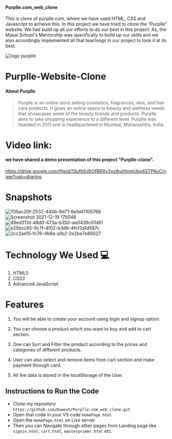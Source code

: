 #### Purplle.com_web_clone
This is clone of purplle.com, where we have used HTML, CSS and Javascript to acheive this.
In this project we have tried to clone the “Purplle” website. We had build up all our efforts to do our best in this project. As, the Masai School's Mentorship  was specifically to build up our skills and we also accordingly implemented all that teachings in our project to look it at its best.

![logo purplle](https://user-images.githubusercontent.com/67849097/146675002-714b6f21-2573-43f0-83f0-3449230aa5c0.png)


# Purplle-Website-Clone
#### About Purplle
>  Purplle is an online store selling cosmetics, fragrances, skin, and hair care products. It gives an online space to beauty and wellness needs that showcases some of the beauty brands and products. Purplle aims to take shopping experience to a different level. Purplle was founded in 2011 and is headquartered in Mumbai, Maharashtra, India.
>  
# Video link:
 #### we have shared a demo presentation of this project "Purplle-clone".
 
 https://drive.google.com/file/d/13ufhEd5OfBRXy3yzIhuHmmUkp4STP6uC/view?usp=sharing
 
# Snapshots

![705ac20f-2532-440b-9d71-6e1d41105768](https://user-images.githubusercontent.com/67849097/146674897-2cfd2fff-814a-46dc-9394-dc208948dbaf.jpg)
![Screenshot 2021-12-19 175046](https://user-images.githubusercontent.com/67849097/146674905-7140d13c-8a7c-41c0-b19b-dba21e09c282.png)
![49ed311d-48d0-473a-b350-ae0439c01d61](https://user-images.githubusercontent.com/67849097/146674910-ca9d9f02-b7bd-40dc-a0e6-89e9046ee47c.jpg)
![e25bcc85-9c7f-4f02-b3d6-4fcf2a1d587c](https://user-images.githubusercontent.com/67849097/146674914-23d5d099-1475-4301-96dc-07d5974d57d5.jpg)
![2cc2ae15-fc76-4b6e-a1b2-2e2be7e86027](https://user-images.githubusercontent.com/67849097/146674915-36c7ec06-b4e2-44da-b2fa-0429df71b429.jpg)



# Technology We Used :computer: 
1. HTML5
2. CSS3
3. Advanced JavaScript

# Features
1. You will be able to create your account using login and signup option.

2. You can choose a product which you want to buy and add to cart section.

3. One can Sort and Filter the product according to the prices and categories of different products.

4. User can also select and remove items from cart section and make payment through card.

5. All the data is stored in the localStorage of the User. 

## Instructions to Run the Code 

- Clone my repository `https://github.com/Duwesh/Purplle.com_web_clone.git`
- Open that code in your VS code `HomePage.html`
- Open the `HomePage.html` on Live server
- Then you can Navigate through other pages from Landing page like `signin.html`, `cart.html`, `masterprimer.html` etc.

